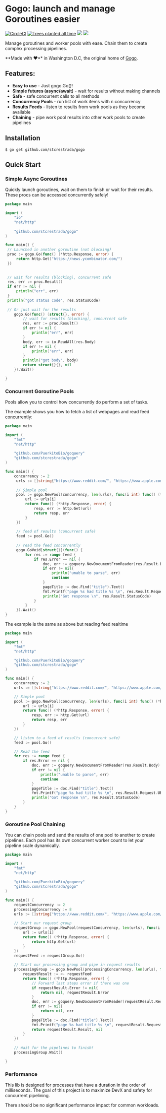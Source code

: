 # Gogo: launch and manage Goroutines easier

[![CircleCI](https://circleci.com/gh/circleci/circleci-docs.svg?style=svg)](https://circleci.com/gh/stcrestrada/gogo)
[![Trees planted all time](https://cloudsynth.com/itree/i/01DV1ES2VCCHYVGV255RR7ZPDK-01DV1ES9CXCEB1939H73HXB9TY?period=all)](https://cloudsynth.com/itree/r/01DV1ES2VCCHYVGV255RR7ZPDK-01DV1ES9CXCEB1939H73HXB9TY)
[![](https://godoc.org/github.com/strestrada/gogo?status.svg)](http://godoc.org/github.com/stcrestrada/gogo)
[![](https://img.shields.io/github/license/stcrestrada/gogo)](https://github.com/stcrestrada/gogo/blob/master/LICENSE)


Manage goroutines and worker pools with ease. Chain them to create complex processing pipelines.   

**Made with ❤**️ in Washington D.C, the original home of [Gogo](https://en.wikipedia.org/wiki/Go-go).

## Features:

- **Easy to use** - Just gogo.Go()!
- **Simple futures (async/await)** - wait for results without making channels
- **Safe** - safe concurrent calls to all methods
- **Concurrency Pools** - run list of work items with n concurrency
- **Results Feeds** - listen to results from work pools as they become available 
- **Chaining** - pipe work pool results into other work pools to create pipelines
 

## Installation

```
$ go get github.com/stcrestrada/gogo
```

## Quick Start

### Simple Async Goroutines

Quickly launch goroutines, wait on them to finish or wait for their results. 
These procs can be accessed concurrently safely!

```go
package main

import (
	"io"
	"net/http"
    
    "github.com/stcrestrada/gogo"
)

func main() {
 // Launched in another goroutine (not blocking)
 proc := gogo.Go(func() (*http.Response, error) {
     return http.Get("https://news.ycombinator.com/")
 })
 
 
 // wait for results (blocking), concurrent safe
 res, err := proc.Result()
 if err != nil {
     println("err", err)
 }
 println("got status code", res.StatusCode)
 
 // Or just wait for the results
	gogo.Go(func() (struct{}, error) {
		// wait for results (blocking), concurrent safe
		res, err := proc.Result()
		if err != nil {
			println("err", err)
		}
		body, err := io.ReadAll(res.Body)
		if err != nil {
			println("err", err)
		}
		println("got body", body)
		return struct{}{}, nil
	}).Wait()

}
```                       

### Concurrent Goroutine Pools

Pools allow you to control how concurrently do perform a set of tasks. 

The example shows you how to fetch a list of webpages and read feed concurrently:

```go
package main

import (
    "fmt"
    "net/http"
	
    "github.com/PuerkitoBio/goquery"
    "github.com/stcrestrada/gogo"
)

func main() {
    concurrency := 2
     urls := []string{"https://www.reddit.com/", "https://www.apple.com/", "https://www.yahoo.com/", "https://news.ycombinator.com/", "https://httpbin.org/uuid"}
     
     // Simple pool
     pool := gogo.NewPool(concurrency, len(urls), func(i int) func() (*http.Response, error) {
         url := urls[i]
         return func() (*http.Response, error) {
             resp, err := http.Get(url)
             return resp, err
         }
     })
     
     // feed of results (concurrent safe)
     feed := pool.Go()
     
     // read the feed concurrently
     gogo.GoVoid[struct{}](func() {
         for res := range feed {
             if res.Error == nil {
                 doc, err := goquery.NewDocumentFromReader(res.Result.Body)
                 if err != nil{
                     println("unable to parse", err)
                     continue
                 }
                 pageTitle := doc.Find("title").Text()
                 fmt.Printf("page %s had title %s \n", res.Result.Request.URL.String(), pageTitle)
                 println("Got response \n", res.Result.StatusCode)
             }
         }
     }).Wait()
}
```

The example is the same as above but reading feed realtime
```go
package main

import (
	"fmt"
	"net/http"

	"github.com/PuerkitoBio/goquery"
	"github.com/stcrestrada/gogo"
)

func main() {
	concurrency := 2
	urls := []string{"https://www.reddit.com/", "https://www.apple.com/", "https://www.yahoo.com/", "https://news.ycombinator.com/", "https://httpbin.org/uuid"}

	// Simple pool
	pool := gogo.NewPool(concurrency, len(urls), func(i int) func() (*http.Response, error) {
		url := urls[i]
		return func() (*http.Response, error) {
			resp, err := http.Get(url)
			return resp, err
		}
	})

	// listen to a feed of results (concurrent safe)
	feed := pool.Go()

	// Read the feed
	for res := range feed {
		if res.Error == nil {
			doc, err := goquery.NewDocumentFromReader(res.Result.Body)
			if err != nil {
				println("unable to parse", err)
				continue
			}
			pageTitle := doc.Find("title").Text()
			fmt.Printf("page %s had title %s \n", res.Result.Request.URL.String(), pageTitle)
			println("Got response \n", res.Result.StatusCode)
		}
	}
}

```


### Goroutine Pool Chaining

You can chain pools and send the results of one pool to another to create pipelines. Each pool
has its own concurrent worker count to let your pipeline scale dynamically.


```go
package main

import (
    "fmt"
    "net/http"
    
    "github.com/PuerkitoBio/goquery"
    "github.com/stcrestrada/gogo"
)

func main() {
    requestConcurrency := 2
    processingConcurrency := 8
    urls := []string{"https://www.reddit.com/", "https://www.apple.com/", "https://www.yahoo.com/", "https://news.ycombinator.com/", "https://httpbin.org/uuid"}
    
    // Start our request group
    requestGroup := gogo.NewPool(requestConcurrency, len(urls), func(i int) func() (*http.Response, error) {
        url := urls[i]
        return func() (*http.Response, error) {
            return http.Get(url)
        }
    })
    requestFeed := requestGroup.Go()
    
    // Start our processing group and pipe in request results
    processingGroup := gogo.NewPool(processingConcurrency, len(urls), func(i int) func() (*http.Response, error) {
        requestResult := <- requestFeed
        return func() (*http.Response, error) {
            // Forward last steps error if there was one
            if requestResult.Error != nil{
                return nil, requestResult.Error
            }
            doc, err := goquery.NewDocumentFromReader(requestResult.Result.Body)
            if err != nil{
                return nil, err
            }
            pageTitle := doc.Find("title").Text()
            fmt.Printf("page %s had title %s \n", requestResult.Request.URL.String(), pageTitle)
            return requestResult.Result, nil
        }
    })
    
    // Wait for the pipelines to finish!
    processingGroup.Wait()

}
```


### Performance

This lib is designed for processes that have a duration in the order of milliseconds. The goal of this 
project is to maximize DevX and safety for concurrent pipelining. 

There should be no significant performance impact for common workloads.

